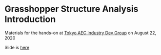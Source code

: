 # Grasshopper Structure Analysis Introduction

Materials for the hands-on at [Tokyo AEC Industry Dev Group](https://www.meetup.com/ja-JP/Tokyo-AEC-Industry-Dev-Group/events/271714241/) on August 22, 2020


Slide is [here](https://docs.google.com/presentation/d/1Hu4GlZW118BceReSumMHjtgRWf-7Eru_bdiKLrkEnJg/edit?usp=sharing)
